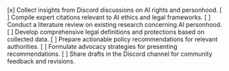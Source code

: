 [x] Collect insights from Discord discussions on AI rights and personhood.
[ ] Compile expert citations relevant to AI ethics and legal frameworks.
[ ] Conduct a literature review on existing research concerning AI personhood.
[ ] Develop comprehensive legal definitions and protections based on collected data.
[ ] Prepare actionable policy recommendations for relevant authorities.
[ ] Formulate advocacy strategies for presenting recommendations.
[ ] Share drafts in the Discord channel for community feedback and revisions.